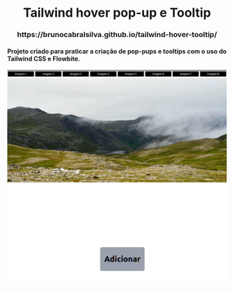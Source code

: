 <h1 align="center">Tailwind hover pop-up e Tooltip</h1>

<h3 align="center">https://brunocabralsilva.github.io/tailwind-hover-tooltip/</h3>

<h4>Projeto criado para praticar a criação de pop-pups e tooltips com o uso do Tailwind CSS e Flowbite.</h4>

<img align="center" src="src/demo01.gif" alt="Utilizando o Flowbite" />

<img align="center" src="src/demo02.gif" alt="Pop-up apenas com Tailwind" />
